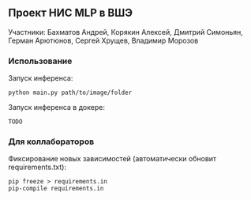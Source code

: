 ## Проект НИС MLP в ВШЭ

Участники: Бахматов Андрей, Корякин Алексей, Дмитрий Симоньян, Герман Арютюнов, Сергей Хрущев, Владимир Морозов

### Использование

Запуск инференса:

```shell
python main.py path/to/image/folder
```

Запуск инференса в докере:

```shell
TODO
```


### Для коллабораторов 

Фиксирование новых зависимостей (автоматически обновит requirements.txt):

```shell
pip freeze > requirements.in
pip-compile requirements.in
```